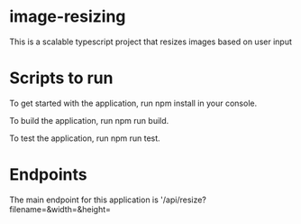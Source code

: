 # image-resizing
This is a scalable typescript project that resizes images based on user input

# Scripts to run
To get started with the application, run npm install in your console.

To build the application, run npm run build.

To test the application, run npm run test.

# Endpoints
The main endpoint for this application is '/api/resize?filename=<The file to resize>&width=<The width you want>&height=<The height you want>
